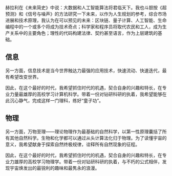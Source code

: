 赫拉利在《未来简史》中说：大数据和人工智能算法将君临天下。我也斗胆按《超预测》和《信号与噪声》的方法研究一下未来，以作为人生规划的参考，综合市场进展和技术原理，我认为在可以预见的未来：区块链、量子计算、人工智能、生命编程中的一个或多个将成为技术奇点；科学家和程序员将取代农民和工人，成为生产关系中的主要角色；理性的代码构建法律、契约甚至语言，作为上层建筑的基础。

## 信息

另一方面，信息技术是当今世界触达力最强的应用技术，快速流动、快速迭代，最有希望改变世界。

因此，在这个最好的时代，我希望抓住时代的机遇，契合自身的兴趣和特长，在专业力量最雄厚的高校学习计算机科学。带着一份对钻研科研的执着，我希望能够在此沉心静气，完成这样一门理科，练好“童子功”。

<!--缺少专业具体学什么的内容-->

## 物理

另一方面，万物至理——理论物理作为最基础的自然科学，以第一性原理囊括了所有其他自然科学。生物和化学都可以通过从头计算法化归于物理。为了读懂宇宙的意义，我希望献身于探索自然终极规律，诠释所有自然现象的征程。

因此，在这个最好的时代，我希望抓住时代的机遇，契合自身的兴趣和特长，在专业力雄厚的高校学习物理学。带着一份对钻研科研的执着，与不朽的公式相伴，发现宇宙焕发出的最锐利的趣味和最隽永的浪漫。

<!--缺少专业具体学什么的内容-->
